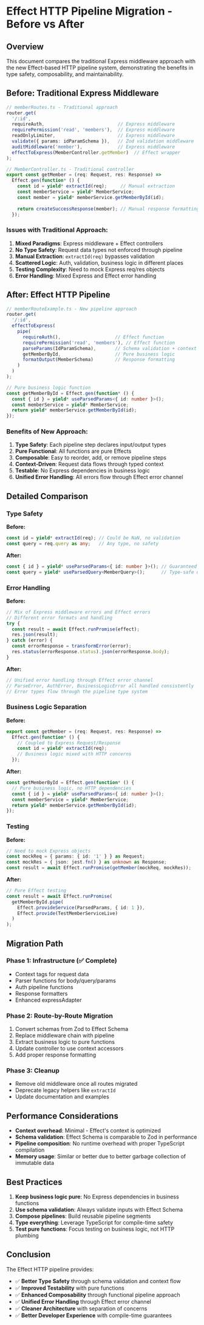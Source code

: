 # Effect HTTP Pipeline Migration - Before vs After

## Overview

This document compares the traditional Express middleware approach with the new Effect-based HTTP pipeline system, demonstrating the benefits in type safety, composability, and maintainability.

## Before: Traditional Express Middleware

```typescript
// memberRoutes.ts - Traditional approach
router.get(
  '/:id',
  requireAuth,                           // Express middleware
  requirePermission('read', 'members'),  // Express middleware
  readOnlyLimiter,                       // Express middleware
  validate({ params: idParamSchema }),   // Zod validation middleware
  auditMiddleware('member'),             // Express middleware
  effectToExpress(MemberController.getMember)  // Effect wrapper
);

// MemberController.ts - Traditional controller
export const getMember = (req: Request, res: Response) =>
  Effect.gen(function* () {
    const id = yield* extractId(req);     // Manual extraction
    const memberService = yield* MemberService;
    const member = yield* memberService.getMemberById(id);
    
    return createSuccessResponse(member); // Manual response formatting
  });
```

### Issues with Traditional Approach:

1. **Mixed Paradigms**: Express middleware + Effect controllers
2. **No Type Safety**: Request data types not enforced through pipeline
3. **Manual Extraction**: `extractId(req)` bypasses validation
4. **Scattered Logic**: Auth, validation, business logic in different places
5. **Testing Complexity**: Need to mock Express req/res objects
6. **Error Handling**: Mixed Express and Effect error handling

## After: Effect HTTP Pipeline

```typescript
// memberRouteExample.ts - New pipeline approach
router.get(
  '/:id',
  effectToExpress(
    pipe(
      requireAuth(),                    // Effect function
      requirePermission('read', 'members'), // Effect function
      parseParams(IdParamSchema),       // Schema validation + context injection
      getMemberById,                    // Pure business logic
      formatOutput(MemberSchema)        // Response formatting
    )
  )
);

// Pure business logic function
const getMemberById = Effect.gen(function* () {
  const { id } = yield* useParsedParams<{ id: number }>();
  const memberService = yield* MemberService;
  return yield* memberService.getMemberById(id);
});
```

### Benefits of New Approach:

1. **Type Safety**: Each pipeline step declares input/output types
2. **Pure Functional**: All functions are pure Effects
3. **Composable**: Easy to reorder, add, or remove pipeline steps
4. **Context-Driven**: Request data flows through typed context
5. **Testable**: No Express dependencies in business logic
6. **Unified Error Handling**: All errors flow through Effect error channel

## Detailed Comparison

### Type Safety

**Before:**
```typescript
const id = yield* extractId(req); // Could be NaN, no validation
const query = req.query as any;   // Any type, no safety
```

**After:**
```typescript
const { id } = yield* useParsedParams<{ id: number }>(); // Guaranteed number
const query = yield* useParsedQuery<MemberQuery>();      // Type-safe query
```

### Error Handling

**Before:**
```typescript
// Mix of Express middleware errors and Effect errors
// Different error formats and handling
try {
  const result = await Effect.runPromise(effect);
  res.json(result);
} catch (error) {
  const errorResponse = transformError(error);
  res.status(errorResponse.status).json(errorResponse.body);
}
```

**After:**
```typescript
// Unified error handling through Effect error channel
// ParseError, AuthError, BusinessLogicError all handled consistently
// Error types flow through the pipeline type system
```

### Business Logic Separation

**Before:**
```typescript
export const getMember = (req: Request, res: Response) =>
  Effect.gen(function* () {
    // Coupled to Express Request/Response
    const id = yield* extractId(req);
    // Business logic mixed with HTTP concerns
  });
```

**After:**
```typescript
const getMemberById = Effect.gen(function* () {
  // Pure business logic, no HTTP dependencies
  const { id } = yield* useParsedParams<{ id: number }>();
  const memberService = yield* MemberService;
  return yield* memberService.getMemberById(id);
});
```

### Testing

**Before:**
```typescript
// Need to mock Express objects
const mockReq = { params: { id: '1' } } as Request;
const mockRes = { json: jest.fn() } as unknown as Response;
const result = await Effect.runPromise(getMember(mockReq, mockRes));
```

**After:**
```typescript
// Pure Effect testing
const result = await Effect.runPromise(
  getMemberById.pipe(
    Effect.provideService(ParsedParams, { id: 1 }),
    Effect.provide(TestMemberServiceLive)
  )
);
```

## Migration Path

### Phase 1: Infrastructure (✅ Complete)
- Context tags for request data
- Parser functions for body/query/params
- Auth pipeline functions
- Response formatters
- Enhanced expressAdapter

### Phase 2: Route-by-Route Migration
1. Convert schemas from Zod to Effect Schema
2. Replace middleware chain with pipeline
3. Extract business logic to pure functions
4. Update controller to use context accessors
5. Add proper response formatting

### Phase 3: Cleanup
- Remove old middleware once all routes migrated
- Deprecate legacy helpers like `extractId`
- Update documentation and examples

## Performance Considerations

- **Context overhead**: Minimal - Effect's context is optimized
- **Schema validation**: Effect Schema is comparable to Zod in performance
- **Pipeline composition**: No runtime overhead with proper TypeScript compilation
- **Memory usage**: Similar or better due to better garbage collection of immutable data

## Best Practices

1. **Keep business logic pure**: No Express dependencies in business functions
2. **Use schema validation**: Always validate inputs with Effect Schema
3. **Compose pipelines**: Build reusable pipeline segments
4. **Type everything**: Leverage TypeScript for compile-time safety
5. **Test pure functions**: Focus testing on business logic, not HTTP plumbing

## Conclusion

The Effect HTTP pipeline provides:
- ✅ **Better Type Safety** through schema validation and context flow
- ✅ **Improved Testability** with pure functions
- ✅ **Enhanced Composability** through functional pipeline approach
- ✅ **Unified Error Handling** through Effect error channel
- ✅ **Cleaner Architecture** with separation of concerns
- ✅ **Better Developer Experience** with compile-time guarantees